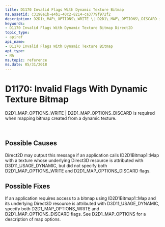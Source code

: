 ```yaml
---
title: D1170 Invalid Flags With Dynamic Texture Bitmap
ms.assetid: c3198e1b-e4b1-40c2-8214-ca3779f972f2
description: D2D1\_MAP\_OPTIONS\_WRITE \| D2D1\_MAP\_OPTIONS\_DISCARD is required when mapping bitmap created from a dynamic texture.
keywords:
- D1170 Invalid Flags With Dynamic Texture Bitmap Direct2D
topic_type:
- apiref
api_name:
- D1170 Invalid Flags With Dynamic Texture Bitmap
api_type:
- NA
ms.topic: reference
ms.date: 05/31/2018
---
```


# D1170: Invalid Flags With Dynamic Texture Bitmap

D2D1\_MAP\_OPTIONS\_WRITE \| D2D1\_MAP\_OPTIONS\_DISCARD is required when mapping bitmap created from a dynamic texture.






 

## Possible Causes

Direct2D may output this message if an application calls ID2D1Bitmap1::Map with a texture whose underlying Direct3D resource is attributed with D3D11\_USAGE\_DYNAMIC, but did not specify both D2D1\_MAP\_OPTIONS\_WRITE and D2D1\_MAP\_OPTIONS\_DISCARD flags.

## Possible Fixes

If an application requires access to a bitmap using ID2D1Bitmap1::Map and its underlying Direct3D resource is attributed with D3D11\_USAGE\_DYNAMIC, specify both D2D1\_MAP\_OPTIONS\_WRITE and D2D1\_MAP\_OPTIONS\_DISCARD flags. See D2D1\_MAP\_OPTIONS for a description of map options.

 

 
